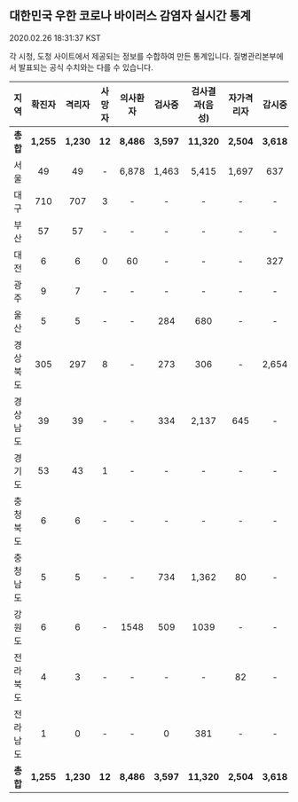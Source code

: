 
## 대한민국 우한 코로나 바이러스 감염자 실시간 통계
2020.02.26 18:31:37 KST

각 시청, 도청 사이트에서 제공되는 정보를 수합하여 만든 통계입니다.
질병관리본부에서 발표되는 공식 수치와는 다를 수 있습니다.


        
|  지역  | 확진자 |  격리자  |  사망자  |  의사환자  |  검사중  |  검사결과(음성)  |  자가격리자  |  감시중  |  감시해제  |  완치  |
|:------:|:------:|:--------:|:--------:|:----------:|:--------:|:----------------:|:------------:|:--------:|:----------:|:--:|
|**총합**|**1,255**|**1,230**|**12**|**8,486**|**3,597**|**11,320**|**2,504**|**3,618**|**2,259**|**13**|
|서울|49|49|-|6,878|1,463|5,415|1,697|637|1,060|-|
|대구|710|707|3|-|-|-|-|-|-|-|
|부산|57|57|-|-|-|-|-|-|-|-|
|대전|6|6|0|60|-|-|-|327|1165|-|
|광주|9|7|-|-|-|-|-|-|-|2|
|울산|5|5|-|-|284|680|-|-|-|-|
|경상북도|305|297|8|-|273|306|-|2,654|22|-|
|경상남도|39|39|-|-|334|2,137|645|-|-|-|
|경기도|53|43|1|-|-|-|-|-|-|9|
|충청북도|6|6|-|-|-|-|-|-|-|-|
|충청남도|5|5|-|-|734|1,362|80|-|-|-|
|강원도|6|6|-|1548|509|1039|-|-|-|-|
|전라북도|4|3|-|-|-|-|82|-|11|1|
|전라남도|1|0|-|-|0|381|-|-|1|1|
|**총합**|**1,255**|**1,230**|**12**|**8,486**|**3,597**|**11,320**|**2,504**|**3,618**|**2,259**|**13**|

        
